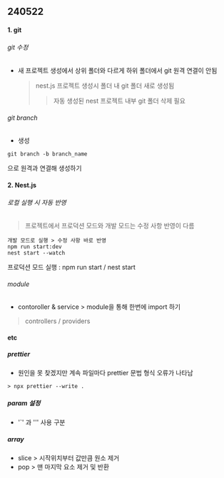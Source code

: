 ## 240522

#### 1. git

###### git 수정

- 새 프로젝트 생성에서 상위 폴더와 다르게 하위 폴더에서 git 원격 연결이 안됨
  > nest.js 프로젝트 생성시 폴더 내 git 폴더 새로 생성됨
  >
  > > 자동 생성된 nest 프로젝트 내부 git 폴더 삭제 필요

###### git branch

- 생성

```
git branch -b branch_name
```

으로 원격과 연결해 생성하기

#### 2. Nest.js

###### 로컬 실행 시 자동 반영

> 프로젝트에서 프로덕션 모드와 개발 모드는 수정 사항 반영이 다름

```
개발 모드로 실행 > 수정 사항 바로 반영
npm run start:dev
nest start --watch
```

프로덕션 모드 실행 : npm run start / nest start

###### module
* contoroller & service > module을 통해 한번에 import 하기
> controllers / providers

#### etc

##### prettier

- 원인을 못 찾겠지만 계속 파일마다 prettier 문법 형식 오류가 나타남

```
> npx prettier --write .
```

##### param 설정
* '`' 과 ''' 사용 구분

##### array
* slice > 시작위치부터 값만큼 원소 제거
* pop > 맨 마지막 요소 제거 및 반환